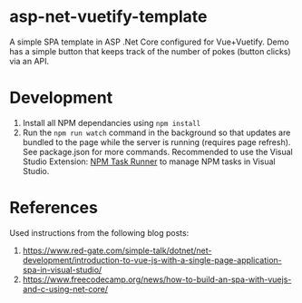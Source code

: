 # asp-net-vuetify-template
A simple SPA template in ASP .Net Core configured for Vue+Vuetify. Demo has a simple button that keeps track of the number of pokes (button clicks) via an API.

# Development

1. Install all NPM dependancies using ```npm install```
2. Run the ```npm run watch``` command in the background so that updates are bundled to the page while the server is running (requires page refresh). See package.json for more commands. Recommended to use the Visual Studio Extension: [NPM Task Runner](https://marketplace.visualstudio.com/items?itemName=MadsKristensen.NPMTaskRunner) to manage NPM tasks in Visual Studio.

# References
Used instructions from the following blog posts:

1. https://www.red-gate.com/simple-talk/dotnet/net-development/introduction-to-vue-js-with-a-single-page-application-spa-in-visual-studio/
2. https://www.freecodecamp.org/news/how-to-build-an-spa-with-vuejs-and-c-using-net-core/

